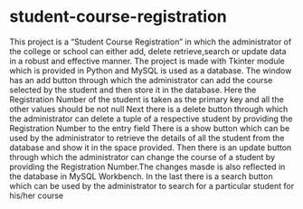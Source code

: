 # student-course-registration
This project is a “Student Course Registration” in which the administrator of the college or school can either add, delete retrieve,search or update data in a robust and effective manner.
               The project is made with Tkinter module which is provided in Python and MySQL is used as a database. The window has an add button through which the administrator can add the course selected by the student and then store it in the database. Here the Registration Number of the student is taken as the primary key and all the other values should be not null
             Next there is a delete button through which the administrator can delete a tuple of a respective student  by providing the Registration Number to the entry field 
           There is a show button which can be used by the administrator to retrieve the details of all the student from the database and show it in the space provided.
           Then there is an update button through which the administrator can change the course of a student by providing the Registration Number.The changes masde is also reflected in the database in MySQL Workbench.
           In the last there is a search button which can be used by the administrator to search for a particular student for his/her course
